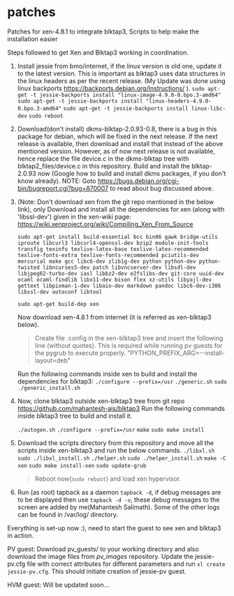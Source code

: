 # patches
Patches for xen-4.8.1 to integrate blktap3, Scripts to help make the installation easier

Steps followed to get Xen and Blktap3 working in coordination.

1. Install jessie from bmo/internet, if the linux version is old one, update it to the latest version. This is important as blktap3 uses data structures in the linux headers as per the recent release. (My Update was done using linux backports https://backports.debian.org/Instructions/ ).
	`sudo apt-get -t jessie-backports install "linux-image-4.9.0-0.bpo.3-amd64"`
	`sudo apt-get -t jessie-backports install "linux-headers-4.9.0-0.bpo.3-amd64"`
	`sudo apt-get -t jessie-backports install linux-libc-dev`
	`sudo reboot`

2. Download(don't install) dkms-blktap-2.0.93-0.8, there is a bug in this package for debian, which will be fixed in the next release. If the next release is available, then download and install that instead of the above mentioned version. However, as of now next release is not available, hence replace the file  device.c in the dkms-blktap tree with blktap2_files/device.c in this repository. Build and install the blktap-2.0.93 now (Google how to build and install dkms packages, if you don't know already). 
	NOTE: Goto https://bugs.debian.org/cgi-bin/bugreport.cgi?bug=870007 to read about bug discussed above.

3. (Note: Don't download xen from the git repo mentioned in the below link), only Download and install all the dependencies for xen (along with 'libssl-dev') given in the xen-wiki page:
	https://wiki.xenproject.org/wiki/Compiling_Xen_From_Source

	`sudo apt-get install build-essential bcc bin86 gawk bridge-utils iproute libcurl3 libcurl4-openssl-dev bzip2 module-init-tools transfig texinfo texlive-latex-base texlive-latex-recommended texlive-fonts-extra texlive-fonts-recommended pciutils-dev mercurial make gcc libc6-dev zlib1g-dev python python-dev python-twisted libncurses5-dev patch libvncserver-dev libsdl-dev libjpeg62-turbo-dev iasl libbz2-dev e2fslibs-dev git-core uuid-dev ocaml ocaml-findlib libx11-dev bison flex xz-utils libyajl-dev gettext libpixman-1-dev libaio-dev markdown pandoc libc6-dev-i386 libssl-dev autoconf libtool`

	`sudo apt-get build-dep xen`

 	Now download xen-4.8.1 from internet (it is referred as xen-blktap3 below).
	> Create file .config in the xen-blktap3 tree and insert the following line (without quotes). This is required while running pv guests for the pygrub to execute properly.
	"PYTHON_PREFIX_ARG=--install-layout=deb"

	Run the following commands inside xen to build and install the dependencies for blktap3:
	`./configure --prefix=/usr`
	`./generic.sh`
	`sudo ./generic_install.sh`

4. Now, clone blktap3 outside xen-blktap3 tree from git repo https://github.com/mahantesh-ais/blktap3
	Run the following commands inside blktap3 tree to build and install it.

	`./autogen.sh`
	`./configure --prefix=/usr`
	`make`
	`sudo make install`

5. Download the scripts directory from this repository and move all the scripts inside xen-blktap3 and run the below commands.
	`./libxl.sh`
	`sudo ./libxl_install.sh`
	`./helper.sh`
	`sudo ./helper_install.sh`
	`make -C xen`
	`sudo make install-xen`
	`sudo update-grub`

	> Reboot now(`sudo reboot`) and load xen hypervisor.

6. Run (as root) tapback as a daemon `tapback -d`, if debug messages are to be displayed then use `tapback -d -v`, these debug messages to the screen are added by me(Mahantesh Salimath). Some of the other logs can be found in /var/log/ directory.

Everything is set-up now :), need to start the guest to see xen and blktap3 in action.

PV guest:
	Download pv_guests/ to your working directory and also download the image files from *pv_images* repository. Update the jessie-pv.cfg file with correct attributes for different parameters and run `xl create jessie-pv.cfg`. This should initiate creation of jessie-pv guest.

HVM guest:
	Will be updated soon...
